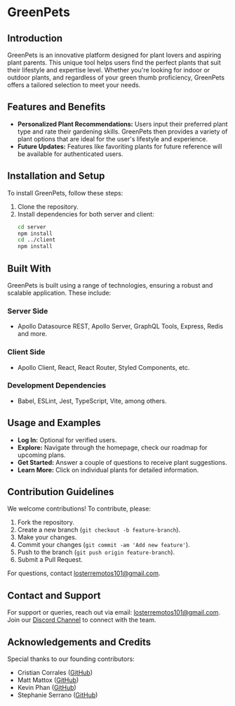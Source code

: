 # GreenPets

## Introduction
GreenPets is an innovative platform designed for plant lovers and aspiring plant parents. This unique tool helps users find the perfect plants that suit their lifestyle and expertise level. Whether you're looking for indoor or outdoor plants, and regardless of your green thumb proficiency, GreenPets offers a tailored selection to meet your needs.

## Features and Benefits
- **Personalized Plant Recommendations:** Users input their preferred plant type and rate their gardening skills. GreenPets then provides a variety of plant options that are ideal for the user's lifestyle and experience.
- **Future Updates:** Features like favoriting plants for future reference will be available for authenticated users.

## Installation and Setup
To install GreenPets, follow these steps:

1. Clone the repository.
2. Install dependencies for both server and client:
   ```bash
   cd server
   npm install
   cd ../client
   npm install
   ```

## Built With
GreenPets is built using a range of technologies, ensuring a robust and scalable application. These include:

### Server Side
- Apollo Datasource REST, Apollo Server, GraphQL Tools, Express, Redis and more.

### Client Side
- Apollo Client, React, React Router, Styled Components, etc.

### Development Dependencies
- Babel, ESLint, Jest, TypeScript, Vite, among others.

## Usage and Examples
- **Log In:** Optional for verified users.
- **Explore:** Navigate through the homepage, check our roadmap for upcoming plans.
- **Get Started:** Answer a couple of questions to receive plant suggestions.
- **Learn More:** Click on individual plants for detailed information.

## Contribution Guidelines
We welcome contributions! To contribute, please:

1. Fork the repository.
2. Create a new branch (`git checkout -b feature-branch`).
3. Make your changes.
4. Commit your changes (`git commit -am 'Add new feature'`).
5. Push to the branch (`git push origin feature-branch`).
6. Submit a Pull Request.

For questions, contact losterremotos101@gmail.com.

## Contact and Support
For support or queries, reach out via email: losterremotos101@gmail.com.
Join our [Discord Channel](https://discord.gg/FUjxpkVnUn) to connect with the team.

## Acknowledgements and Credits
Special thanks to our founding contributors:
- Cristian Corrales ([GitHub](https://github.com/crisdevs))
- Matt Mattox ([GitHub](https://github.com/heyitsmattox))
- Kevin Phan ([GitHub](https://github.com/KP824))
- Stephanie Serrano ([GitHub](https://github.com/stephanie-115))

